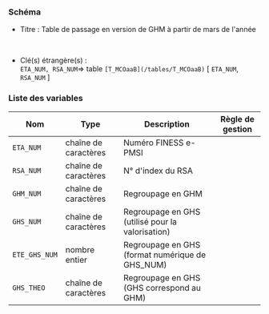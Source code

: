 ### Schéma


- Titre : Table de passage en version de GHM à partir de mars de l'année
<br />



- Clé(s) étrangère(s) : <br />
`ETA_NUM, RSA_NUM`=> table `[T_MCOaaB](/tables/T_MCOaaB)` [ `ETA_NUM`, `RSA_NUM` ]<br />

 
### Liste des variables

Nom | Type | Description | Règle de gestion
-|-|-|-
`ETA_NUM`| chaîne de caractères |Numéro FINESS e-PMSI||
`RSA_NUM`| chaîne de caractères |N° d'index du RSA||
`GHM_NUM`| chaîne de caractères |Regroupage en GHM||
`GHS_NUM`| chaîne de caractères |Regroupage en GHS (utilisé pour la valorisation)||
`ETE_GHS_NUM`| nombre entier |Regroupage en GHS (format numérique de GHS_NUM)||
`GHS_THEO`| chaîne de caractères |Regroupage en GHS (GHS correspond au GHM)||